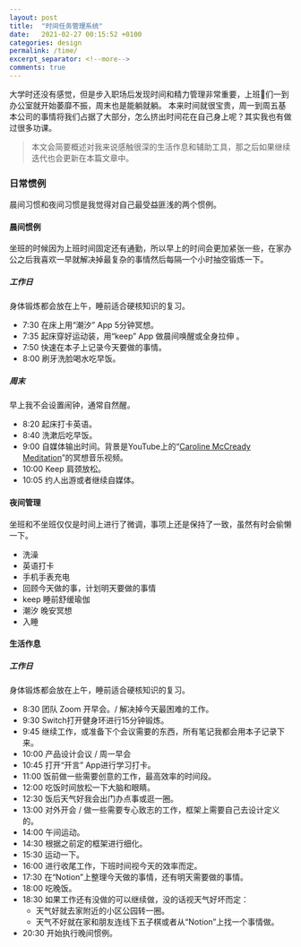 ```yaml
---
layout: post
title:  "时间任务管理系统"
date:   2021-02-27 00:15:52 +0100
categories: design
permalink: /time/
excerpt_separator: <!--more-->
comments: true
---
```

大学时还没有感觉，但是步入职场后发现时间和精力管理非常重要，上班🐶们一到办公室就开始萎靡不振，周末也是能躺就躺。
本来时间就很宝贵，周一到周五基本公司的事情将我们占据了大部分，怎么挤出时间花在自己身上呢？其实我也有做过很多功课。 <!--more-->

> 本文会简要概述对我来说感触很深的生活作息和辅助工具，那之后如果继续迭代也会更新在本篇文章中。

### 日常惯例
晨间习惯和夜间习惯是我觉得对自己最受益匪浅的两个惯例。

#### 晨间惯例
坐班的时候因为上班时间固定还有通勤，所以早上的时间会更加紧张一些，在家办公之后我喜欢一早就解决掉最复杂的事情然后每隔一个小时抽空锻炼一下。

##### 工作日
身体锻炼都会放在上午，睡前适合硬核知识的复习。
- 7:30 在床上用“潮汐” App 5分钟冥想。
- 7:35 起床穿好运动装，用“keep” App 做晨间唤醒或全身拉伸 。
- 7:50 快速在本子上记录今天要做的事情。
- 8:00 刷牙洗脸喝水吃早饭。

##### 周末
早上我不会设置闹钟，通常自然醒。
- 8:20 起床打卡英语。
- 8:40 洗漱后吃早饭。
- 9:00 自媒体输出时间。背景是YouTube上的“[Caroline McCready Meditation](https://www.youtube.com/channel/UCDRC-dZfZvsF9b1O1EvDbHQ)”的冥想音乐视频。
- 10:00 Keep 肩颈放松。
- 10:05 约人出游或者继续自媒体。

#### 夜间管理
坐班和不坐班仅仅是时间上进行了微调，事项上还是保持了一致，虽然有时会偷懒一下。

- 洗澡
- 英语打卡
- 手机手表充电
- 回顾今天做的事，计划明天要做的事情
- keep 睡前舒缓瑜伽
- 潮汐 晚安冥想
- 入睡

#### 生活作息

##### 工作日
身体锻炼都会放在上午，睡前适合硬核知识的复习。
- 8:30 团队 Zoom 开早会。/ 解决掉今天最困难的工作。
- 9:30 Switch打开健身环进行15分钟锻炼。
- 9:45 继续工作，或准备下个会议需要的东西，所有笔记我都会用本子记录下来。
- 10:00 产品设计会议 / 周一早会
- 10:45 打开“开言” App进行学习打卡。
- 11:00 饭前做一些需要创意的工作，最高效率的时间段。
- 12:00 吃饭时间放松一下大脑和眼睛。
- 12:30 饭后天气好我会出门办点事或逛一圈。
- 13:00 对外开会 / 做一些需要专心致志的工作，框架上需要自己去设计定义的。
- 14:00 午间运动。
- 14:30 根据之前定的框架进行细化。
- 15:30 运动一下。
- 16:00 进行收尾工作，下班时间视今天的效率而定。
- 17:30 在“Notion”上整理今天做的事情，还有明天需要做的事情。
- 18:00 吃晚饭。
- 18:30 如果工作还有没做的可以继续做，没的话视天气好坏而定：
    - 天气好就去家附近的小区公园转一圈。
    - 天气不好就在家和朋友连线下五子棋或者从“Notion”上找一个事情做。
- 20:30 开始执行晚间惯例。
